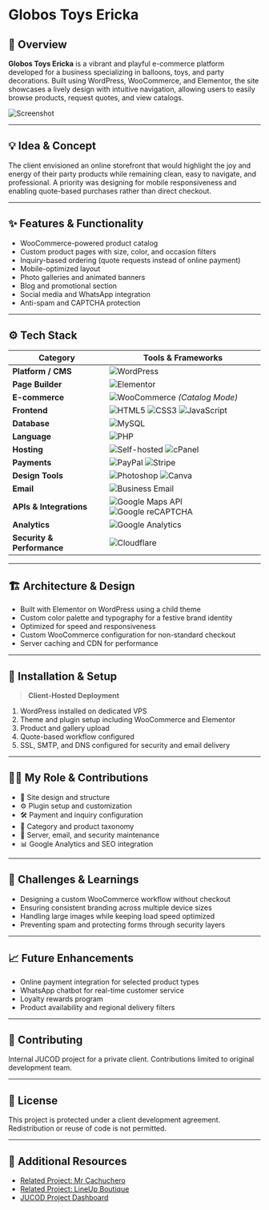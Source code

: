 # **Globos Toys Ericka**  

## 🧭 Overview  
**Globos Toys Ericka** is a vibrant and playful e-commerce platform developed for a business specializing in balloons, toys, and party decorations. Built using WordPress, WooCommerce, and Elementor, the site showcases a lively design with intuitive navigation, allowing users to easily browse products, request quotes, and view catalogs.

![Screenshot](./assets/globos_toys_ericka_preview.png)

---

## 💡 Idea & Concept  
The client envisioned an online storefront that would highlight the joy and energy of their party products while remaining clean, easy to navigate, and professional. A priority was designing for mobile responsiveness and enabling quote-based purchases rather than direct checkout.

---

## ✨ Features & Functionality  
- WooCommerce-powered product catalog  
- Custom product pages with size, color, and occasion filters  
- Inquiry-based ordering (quote requests instead of online payment)  
- Mobile-optimized layout  
- Photo galleries and animated banners  
- Blog and promotional section  
- Social media and WhatsApp integration  
- Anti-spam and CAPTCHA protection  

---

## ⚙️ Tech Stack  
| **Category**           | **Tools & Frameworks** |
|------------------------|------------------------|
| **Platform / CMS**     | ![WordPress](https://img.shields.io/badge/WordPress-21759B?style=for-the-badge&logo=wordpress&logoColor=white) |
| **Page Builder**       | ![Elementor](https://img.shields.io/badge/Elementor-92003B?style=for-the-badge&logo=elementor&logoColor=white) |
| **E-commerce**         | ![WooCommerce](https://img.shields.io/badge/WooCommerce-96588A?style=for-the-badge&logo=woocommerce&logoColor=white) *(Catalog Mode)* |
| **Frontend**           | ![HTML5](https://img.shields.io/badge/HTML5-E34F26?style=for-the-badge&logo=html5&logoColor=white) ![CSS3](https://img.shields.io/badge/CSS3-1572B6?style=for-the-badge&logo=css3&logoColor=white) ![JavaScript](https://img.shields.io/badge/JavaScript-F7DF1E?style=for-the-badge&logo=javascript&logoColor=black) |
| **Database** | ![MySQL](https://img.shields.io/badge/MySQL-4479A1?style=for-the-badge&logo=mysql&logoColor=white) |
| **Language**           | ![PHP](https://img.shields.io/badge/PHP-777BB4?style=for-the-badge&logo=php&logoColor=white) |
| **Hosting**            | ![Self-hosted](https://img.shields.io/badge/Self--Hosted-000000?style=for-the-badge&logo=serverfault&logoColor=white) ![cPanel](https://img.shields.io/badge/cPanel-FF6C2C?style=for-the-badge&logo=cpanel&logoColor=white) |
| **Payments**           | ![PayPal](https://img.shields.io/badge/PayPal-00457C?style=for-the-badge&logo=paypal&logoColor=white) ![Stripe](https://img.shields.io/badge/Stripe-635BFF?style=for-the-badge&logo=stripe&logoColor=white) |
| **Design Tools**       | ![Photoshop](https://img.shields.io/badge/Adobe%20Photoshop-31A8FF?style=for-the-badge&logo=adobephotoshop&logoColor=white) ![Canva](https://img.shields.io/badge/Canva-00C4CC?style=for-the-badge&logo=canva&logoColor=white) |
| **Email**              | ![Business Email](https://img.shields.io/badge/Business%20Email-0072C6?style=for-the-badge&logo=microsoftoutlook&logoColor=white) |
| **APIs & Integrations** | ![Google Maps API](https://img.shields.io/badge/Google%20Maps%20API-4285F4?style=for-the-badge&logo=googlemaps&logoColor=white) ![Google reCAPTCHA](https://img.shields.io/badge/Google%20reCAPTCHA-4285F4?style=for-the-badge&logo=google&logoColor=white) |
| **Analytics**          | ![Google Analytics](https://img.shields.io/badge/Analytics-e37400?logo=googleanalytics&logoColor=white&style=for-the-badge) |
| **Security & Performance** | ![Cloudflare](https://img.shields.io/badge/Cloudflare-F38020?logo=cloudflare&logoColor=white&style=for-the-badge) |

---

## 🏗 Architecture & Design  
- Built with Elementor on WordPress using a child theme  
- Custom color palette and typography for a festive brand identity  
- Optimized for speed and responsiveness  
- Custom WooCommerce configuration for non-standard checkout  
- Server caching and CDN for performance  

---

## 🚀 Installation & Setup  
> **Client-Hosted Deployment**  
1. WordPress installed on dedicated VPS  
2. Theme and plugin setup including WooCommerce and Elementor  
3. Product and gallery upload  
4. Quote-based workflow configured  
5. SSL, SMTP, and DNS configured for security and email delivery  

---

## 🧑‍💻 My Role & Contributions  
- 🧸 Site design and structure  
- ⚙️ Plugin setup and customization  
- 🛠️ Payment and inquiry configuration  
- 🧩 Category and product taxonomy  
- 📩 Server, email, and security maintenance  
- 📊 Google Analytics and SEO integration  

---

## 🧗 Challenges & Learnings  
- Designing a custom WooCommerce workflow without checkout  
- Ensuring consistent branding across multiple device sizes  
- Handling large images while keeping load speed optimized  
- Preventing spam and protecting forms through security layers  

---

## 📈 Future Enhancements  
- Online payment integration for selected product types  
- WhatsApp chatbot for real-time customer service  
- Loyalty rewards program  
- Product availability and regional delivery filters  

---

## 🤝 Contributing  
Internal JUCOD project for a private client. Contributions limited to original development team.

---

## 🪪 License  
This project is protected under a client development agreement. Redistribution or reuse of code is not permitted.

---

## 🔗 Additional Resources  
- [Related Project: Mr Cachuchero](../MrCachuchero.md)  
- [Related Project: LineUp Boutique](../LineUpBoutique.md)  
- [JUCOD Project Dashboard](../GitHubDashboard.md)

